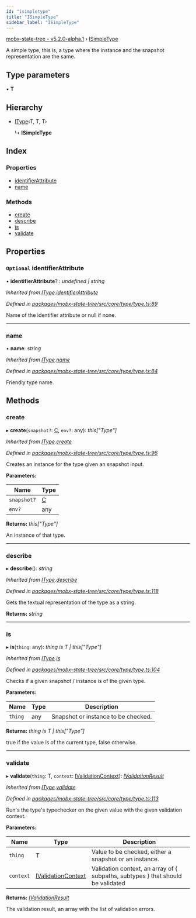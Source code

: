 ```yaml
---
id: "isimpletype"
title: "ISimpleType"
sidebar_label: "ISimpleType"
---
```


[mobx-state-tree - v5.2.0-alpha.1](../index.md) › [ISimpleType](isimpletype.md)

A simple type, this is, a type where the instance and the snapshot representation are the same.

## Type parameters

▪ **T**

## Hierarchy

* [IType](itype.md)‹T, T, T›

  ↳ **ISimpleType**

## Index

### Properties

* [identifierAttribute](isimpletype.md#optional-identifierattribute)
* [name](isimpletype.md#name)

### Methods

* [create](isimpletype.md#create)
* [describe](isimpletype.md#describe)
* [is](isimpletype.md#is)
* [validate](isimpletype.md#validate)

## Properties

### `Optional` identifierAttribute

• **identifierAttribute**? : *undefined | string*

*Inherited from [IType](itype.md).[identifierAttribute](itype.md#optional-identifierattribute)*

*Defined in [packages/mobx-state-tree/src/core/type/type.ts:89](https://github.com/mobxjs/mobx-state-tree/blob/1cec2e71/packages/mobx-state-tree/src/core/type/type.ts#L89)*

Name of the identifier attribute or null if none.

___

###  name

• **name**: *string*

*Inherited from [IType](itype.md).[name](itype.md#name)*

*Defined in [packages/mobx-state-tree/src/core/type/type.ts:84](https://github.com/mobxjs/mobx-state-tree/blob/1cec2e71/packages/mobx-state-tree/src/core/type/type.ts#L84)*

Friendly type name.

## Methods

###  create

▸ **create**(`snapshot?`: [C](undefined), `env?`: any): *this["Type"]*

*Inherited from [IType](itype.md).[create](itype.md#create)*

*Defined in [packages/mobx-state-tree/src/core/type/type.ts:96](https://github.com/mobxjs/mobx-state-tree/blob/1cec2e71/packages/mobx-state-tree/src/core/type/type.ts#L96)*

Creates an instance for the type given an snapshot input.

**Parameters:**

Name | Type |
------ | ------ |
`snapshot?` | [C](undefined) |
`env?` | any |

**Returns:** *this["Type"]*

An instance of that type.

___

###  describe

▸ **describe**(): *string*

*Inherited from [IType](itype.md).[describe](itype.md#describe)*

*Defined in [packages/mobx-state-tree/src/core/type/type.ts:118](https://github.com/mobxjs/mobx-state-tree/blob/1cec2e71/packages/mobx-state-tree/src/core/type/type.ts#L118)*

Gets the textual representation of the type as a string.

**Returns:** *string*

___

###  is

▸ **is**(`thing`: any): *thing is T | this["Type"]*

*Inherited from [IType](itype.md).[is](itype.md#is)*

*Defined in [packages/mobx-state-tree/src/core/type/type.ts:104](https://github.com/mobxjs/mobx-state-tree/blob/1cec2e71/packages/mobx-state-tree/src/core/type/type.ts#L104)*

Checks if a given snapshot / instance is of the given type.

**Parameters:**

Name | Type | Description |
------ | ------ | ------ |
`thing` | any | Snapshot or instance to be checked. |

**Returns:** *thing is T | this["Type"]*

true if the value is of the current type, false otherwise.

___

###  validate

▸ **validate**(`thing`: T, `context`: [IValidationContext](../index.md#ivalidationcontext)): *[IValidationResult](../index.md#ivalidationresult)*

*Inherited from [IType](itype.md).[validate](itype.md#validate)*

*Defined in [packages/mobx-state-tree/src/core/type/type.ts:113](https://github.com/mobxjs/mobx-state-tree/blob/1cec2e71/packages/mobx-state-tree/src/core/type/type.ts#L113)*

Run's the type's typechecker on the given value with the given validation context.

**Parameters:**

Name | Type | Description |
------ | ------ | ------ |
`thing` | T | Value to be checked, either a snapshot or an instance. |
`context` | [IValidationContext](../index.md#ivalidationcontext) | Validation context, an array of { subpaths, subtypes } that should be validated |

**Returns:** *[IValidationResult](../index.md#ivalidationresult)*

The validation result, an array with the list of validation errors.
